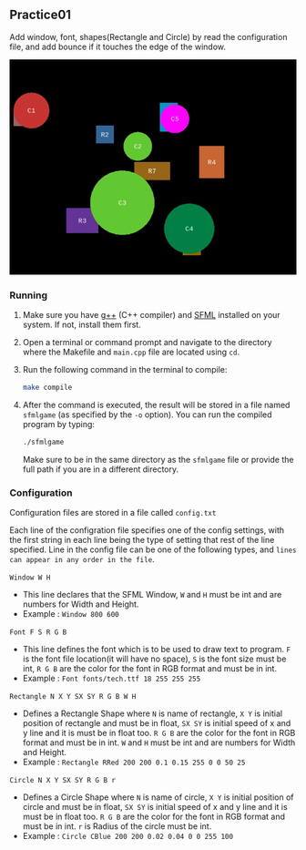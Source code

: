 ## Practice01
Add window, font, shapes(Rectangle and Circle) by read the configuration file, and add bounce if it touches the edge of the window.

![Alt Text](solution.gif)

### Running

1. Make sure you have [g++](https://gcc.gnu.org/) (C++ compiler) and [SFML](https://www.sfml-dev.org/) installed on your system. If not, install them first.

2. Open a terminal or command prompt and navigate to the directory where the Makefile and `main.cpp` file are located using `cd`.

3. Run the following command in the terminal to compile:

    ```bash
    make compile
    ```

5. After the command is executed, the result will be stored in a file named `sfmlgame` (as specified by the `-o` option). You can run the compiled program by typing:

    ```bash
    ./sfmlgame
    ```

    Make sure to be in the same directory as the `sfmlgame` file or provide the full path if you are in a different directory.


### Configuration
Configuration files are stored in a file called `config.txt`

Each line of the configration file specifies one of the config settings, with the first string in each line being the type of setting that rest of the line specified. Line in the config file can be one of the following types, and `lines can appear in any order in the file`.

`Window W H`
- This line declares that the SFML Window, `W` and `H` must be int and are numbers for Width and Height. 
- Example : `Window 800 600`

`Font F S R G B`
- This line defines the font which is to be used to draw text to program. `F` is the font file location(it will have no space), `S` is the font size must be int, `R G B` are the color for the font in RGB format and must be in int. 
- Example : `Font fonts/tech.ttf 18 255 255 255`

`Rectangle N X Y SX SY R G B W H`
- Defines a Rectangle Shape where `N` is name of rectangle, `X Y` is initial position of rectangle and must be in float, `SX SY` is initial speed of x and y line and it is must be in float too. `R G B` are the color for the font in RGB format and must be in int. `W` and `H` must be int and are numbers for Width and Height. 
- Example : `Rectangle RRed 200 200 0.1 0.15 255 0 0 50 25`

`Circle N X Y SX SY R G B r`
- Defines a Circle Shape where `N` is name of circle, `X Y` is initial position of circle and must be in float, `SX SY` is initial speed of x and y line and it is must be in float too. `R G B` are the color for the font in RGB format and must be in int. `r` is Radius of the circle must be int. 
- Example : `Circle CBlue 200 200 0.02 0.04 0 0 255 100`








